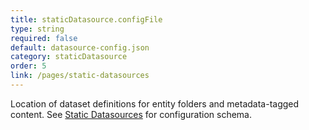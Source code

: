 ```yaml
---
title: staticDatasource.configFile
type: string
required: false
default: datasource-config.json
category: staticDatasource
order: 5
link: /pages/static-datasources
---
```


Location of dataset definitions for entity folders and metadata-tagged content. See [Static Datasources](/pages/static-datasources) for configuration schema.
